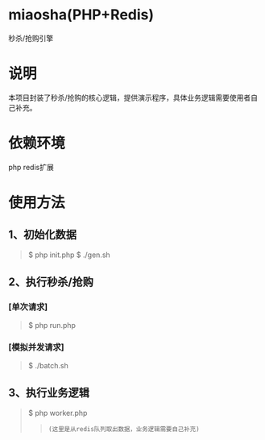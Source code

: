 # miaosha(PHP+Redis<watch>)
秒杀/抢购引擎

# 说明
本项目封装了秒杀/抢购的核心逻辑，提供演示程序，具体业务逻辑需要使用者自己补充。

# 依赖环境
php redis扩展

# 使用方法
## 1、初始化数据  
> $ php init.php 
> $ ./gen.sh 

## 2、执行秒杀/抢购 
### [单次请求] 
> $ php run.php 

### [模拟并发请求] 
> $ ./batch.sh 

## 3、执行业务逻辑   
> $ php worker.php 
>> `(这里是从redis队列取出数据，业务逻辑需要自己补充)` 
